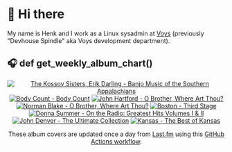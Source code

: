 # 👋 Hi there

My name is Henk and I work as a Linux sysadmin at <a href="https://www.voys.co/about/">Voys</a> (previously "Devhouse Spindle" aka Voys development department).

## 🎧 def get_weekly_album_chart()
<!-- lastfm -->
<p align="center"><a href="https://www.last.fm/music/The+Kossoy+Sisters,+Erik+Darling/Banjo+Music+of+the+Southern+Appalachians"><img src="https://lastfm.freetls.fastly.net/i/u/64s/e33aad8c6788266035408713ab19f033.jpg" title="The Kossoy Sisters, Erik Darling - Banjo Music of the Southern Appalachians"></a> <a href="https://www.last.fm/music/Body+Count/Body+Count"><img src="https://lastfm.freetls.fastly.net/i/u/64s/5793a481f432404bc03ba468ebda0021.jpg" title="Body Count - Body Count"></a> <a href="https://www.last.fm/music/John+Hartford/O+Brother,+Where+Art+Thou%3F"><img src="https://lastfm.freetls.fastly.net/i/u/64s/2410f67eaf784bf5a67b854e27e449b4.png" title="John Hartford - O Brother, Where Art Thou?"></a> <a href="https://www.last.fm/music/Norman+Blake/O+Brother,+Where+Art+Thou%3F"><img src="https://lastfm.freetls.fastly.net/i/u/64s/bac5369544fa4f12b623d6d098868296.png" title="Norman Blake - O Brother, Where Art Thou?"></a> <a href="https://www.last.fm/music/Boston/Third+Stage"><img src="https://lastfm.freetls.fastly.net/i/u/64s/9e57cdb071e34cc0a64d92b86867ac70.png" title="Boston - Third Stage"></a> <a href="https://www.last.fm/music/Donna+Summer/On+the+Radio:+Greatest+Hits+Volumes+I+&+II"><img src="https://lastfm.freetls.fastly.net/i/u/64s/fcf99eea809c3c2c460d6ed8e7f5e13e.jpg" title="Donna Summer - On the Radio: Greatest Hits Volumes I & II"></a> <a href="https://www.last.fm/music/John+Denver/The+Ultimate+Collection"><img src="https://lastfm.freetls.fastly.net/i/u/64s/a2a0d5c8ac014c0b9667646d7c87ad54.jpg" title="John Denver - The Ultimate Collection"></a> <a href="https://www.last.fm/music/Kansas/The+Best+of+Kansas"><img src="https://lastfm.freetls.fastly.net/i/u/64s/9e79436113d34068a0da6b379f766c4f.jpg" title="Kansas - The Best of Kansas"></a> </p>

<p align="center">These album covers are updated once a day from <a href="https://www.last.fm/user/hbokh">Last.fm</a> using this <a href="https://github.com/marketplace/actions/lastfm-to-markdown">GitHub Actions workflow</a>.</p>
